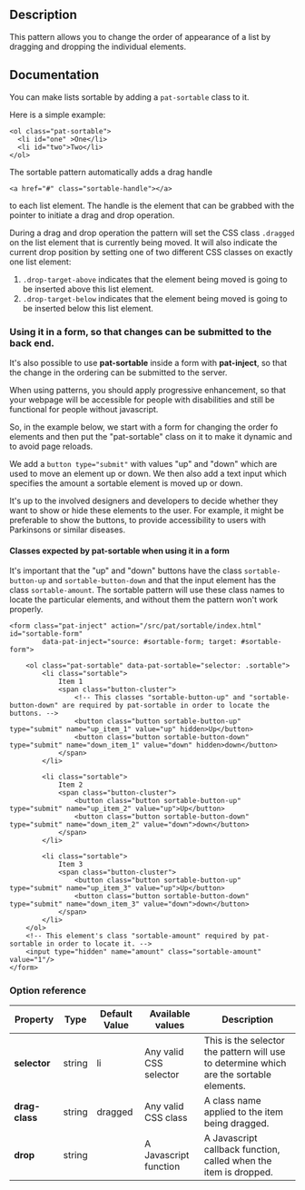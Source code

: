 ## Description

This pattern allows you to change the order of appearance of a list by dragging and dropping the individual elements.

## Documentation

You can make lists sortable by adding a `pat-sortable` class to it.

Here is a simple example:

    <ol class="pat-sortable">
      <li id="one" >One</li>
      <li id="two">Two</li>
    </ol>

The sortable pattern automatically adds a drag handle

    <a href="#" class="sortable-handle"></a>

to each list element. The handle is the element that can be grabbed with
the pointer to initiate a drag and drop operation.

During a drag and drop operation the pattern will set the CSS class
`.dragged` on the list element that is currently being moved. It will
also indicate the current drop position by setting one of two different
CSS classes on exactly one list element:

1.  `.drop-target-above` indicates that the element being moved is going
    to be inserted above this list element.
2.  `.drop-target-below` indicates that the element being moved is going
    to be inserted below this list element.

### Using it in a form, so that changes can be submitted to the back end.

It's also possible to use **pat-sortable** inside a form with **pat-inject**, so
that the change in the ordering can be submitted to the server.

When using patterns, you should apply progressive enhancement, so that your
webpage will be accessible for people with disabilities and still be functional
for people without javascript.

So, in the example below, we start with a form for changing the order fo
elements and then put the "pat-sortable" class on it to make it dynamic
and to avoid page reloads.

We add a `button type="submit"` with values "up" and "down" which are used to
move an element up or down. We then also add a text input which specifies the
amount a sortable element is moved up or down.

It's up to the involved designers and developers to decide whether they want to
show or hide these elements to the user. For example, it might be preferable to
show the buttons, to provide accessibility to users with Parkinsons or similar
diseases.

#### Classes expected by pat-sortable when using it in a form

It's important that the "up" and "down" buttons have the class
`sortable-button-up` and `sortable-button-down` and that the input element has
the class `sortable-amount`. The sortable pattern will use these class names to
locate the particular elements, and without them the pattern won't work
properly.

    <form class="pat-inject" action="/src/pat/sortable/index.html" id="sortable-form"
            data-pat-inject="source: #sortable-form; target: #sortable-form">

        <ol class="pat-sortable" data-pat-sortable="selector: .sortable">
            <li class="sortable">
                Item 1
                <span class="button-cluster">
                    <!-- This classes "sortable-button-up" and "sortable-button-down" are required by pat-sortable in order to locate the buttons. -->
                    <button class="button sortable-button-up" type="submit" name="up_item_1" value="up" hidden>Up</button>
                    <button class="button sortable-button-down" type="submit" name="down_item_1" value="down" hidden>down</button>
                </span>
            </li>

            <li class="sortable">
                Item 2
                <span class="button-cluster">
                    <button class="button sortable-button-up" type="submit" name="up_item_2" value="up">Up</button>
                    <button class="button sortable-button-down" type="submit" name="down_item_2" value="down">down</button>
                </span>
            </li>

            <li class="sortable">
                Item 3
                <span class="button-cluster">
                    <button class="button sortable-button-up" type="submit" name="up_item_3" value="up">Up</button>
                    <button class="button sortable-button-down" type="submit" name="down_item_3" value="down">down</button>
                </span>
            </li>
        </ol>
        <!-- This element's class "sortable-amount" required by pat-sortable in order to locate it. -->
        <input type="hidden" name="amount" class="sortable-amount" value="1"/>
    </form>

### Option reference

| Property       | Type   | Default Value | Available values       | Description                                                                             |
| -------------- | ------ | ------------- | ---------------------- | --------------------------------------------------------------------------------------- |
| **selector**   | string | li            | Any valid CSS selector | This is the selector the pattern will use to determine which are the sortable elements. |
| **drag-class** | string | dragged       | Any valid CSS class    | A class name applied to the item being dragged.                                         |
| **drop**       | string |               | A Javascript function  | A Javascript callback function, called when the item is dropped.                        |
